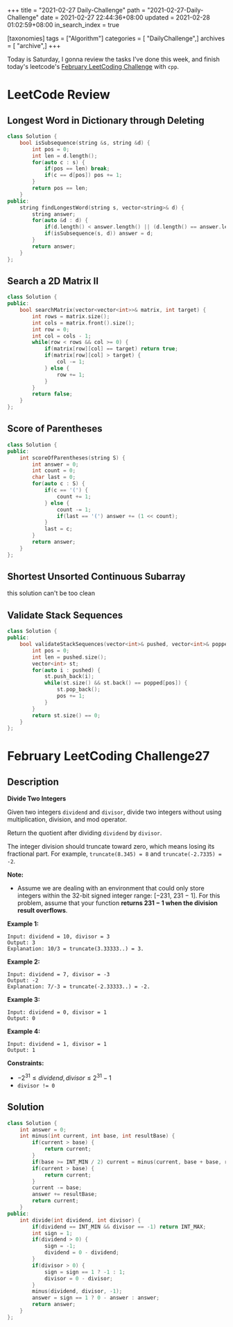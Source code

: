 +++
title = "2021-02-27 Daily-Challenge"
path = "2021-02-27-Daily-Challenge"
date = 2021-02-27 22:44:36+08:00
updated = 2021-02-28 01:02:59+08:00
in_search_index = true

[taxonomies]
tags = ["Algorithm"]
categories = [ "DailyChallenge",]
archives = [ "archive",]
+++

Today is Saturday, I gonna review the tasks I've done this week, and finish today's leetcode's [February LeetCoding Challenge](https://leetcode.com/explore/challenge/card/february-leetcoding-challenge-2021/587/week-4-february-22nd-february-28th/3654/) with `cpp`.


<!-- more -->

# LeetCode Review

## Longest Word in Dictionary through Deleting

``` cpp
class Solution {
    bool isSubsequence(string &s, string &d) {
        int pos = 0;
        int len = d.length();
        for(auto c : s) {
            if(pos == len) break;
            if(c == d[pos]) pos += 1;
        }
        return pos == len;
    }
public:
    string findLongestWord(string s, vector<string>& d) {
        string answer;
        for(auto &d : d) {
            if(d.length() < answer.length() || (d.length() == answer.length() && d >= answer)) continue;
            if(isSubsequence(s, d)) answer = d;
        }
        return answer;
    }
};
```

## Search a 2D Matrix II

``` cpp
class Solution {
public:
    bool searchMatrix(vector<vector<int>>& matrix, int target) {
        int rows = matrix.size();
        int cols = matrix.front().size();
        int row = 0;
        int col = cols - 1;
        while(row < rows && col >= 0) {
            if(matrix[row][col] == target) return true;
            if(matrix[row][col] > target) {
                col -= 1;
            } else {
                row += 1;
            }
        }
        return false;
    }
};
```

## Score of Parentheses

``` cpp
class Solution {
public:
    int scoreOfParentheses(string S) {
        int answer = 0;
        int count = 0;
        char last = 0;
        for(auto c : S) {
            if(c == '(') {
                count += 1;
            } else {
                count -= 1;
                if(last == '(') answer += (1 << count);
            }
            last = c;
        }
        return answer;
    }
};
```

## Shortest Unsorted Continuous Subarray

this solution can't be too clean

## Validate Stack Sequences

``` cpp
class Solution {
public:
    bool validateStackSequences(vector<int>& pushed, vector<int>& popped) {
        int pos = 0;
        int len = pushed.size();
        vector<int> st;
        for(auto i : pushed) {
            st.push_back(i);
            while(st.size() && st.back() == popped[pos]) {
                st.pop_back();
                pos += 1;
            }
        }
        return st.size() == 0;
    }
};
```

# February LeetCoding Challenge27

## Description

**Divide Two Integers**

Given two integers `dividend` and `divisor`, divide two integers without using multiplication, division, and mod operator.

Return the quotient after dividing `dividend` by `divisor`.

The integer division should truncate toward zero, which means losing its fractional part. For example, `truncate(8.345) = 8` and `truncate(-2.7335) = -2`.

**Note:**

- Assume we are dealing with an environment that could only store integers within the 32-bit signed integer range: [−231,  231 − 1]. For this problem, assume that your function **returns 231 − 1 when the division result overflows**.

 

**Example 1:**

```
Input: dividend = 10, divisor = 3
Output: 3
Explanation: 10/3 = truncate(3.33333..) = 3.
```

**Example 2:**

```
Input: dividend = 7, divisor = -3
Output: -2
Explanation: 7/-3 = truncate(-2.33333..) = -2.
```

**Example 3:**

```
Input: dividend = 0, divisor = 1
Output: 0
```

**Example 4:**

```
Input: dividend = 1, divisor = 1
Output: 1
```

 

**Constraints:**

- $-2^{31} \le dividend, divisor \le 2^{31} - 1$
- `divisor != 0`

## Solution

``` cpp
class Solution {
    int answer = 0;
    int minus(int current, int base, int resultBase) {
        if(current > base) {
            return current;
        }
        if(base >= INT_MIN / 2) current = minus(current, base + base, resultBase + resultBase);
        if(current > base) {
            return current;
        }
        current -= base;
        answer += resultBase;
        return current;
    }
public:
    int divide(int dividend, int divisor) {
        if(dividend == INT_MIN && divisor == -1) return INT_MAX;
        int sign = 1;
        if(dividend > 0) {
            sign = -1;
            dividend = 0 - dividend;
        }
        if(divisor > 0) {
            sign = sign == 1 ? -1 : 1;
            divisor = 0 - divisor;
        }
        minus(dividend, divisor, -1);
        answer = sign == 1 ? 0 - answer : answer;
        return answer;
    }
};
```
